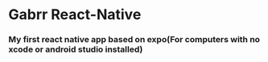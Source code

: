 # Gabrr React-Native

### My first react native app based on expo(For computers with no xcode or android studio installed)
